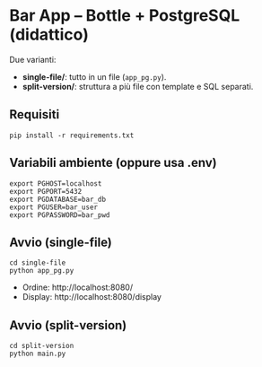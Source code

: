 
# Bar App – Bottle + PostgreSQL (didattico)

Due varianti:
- **single-file/**: tutto in un file (`app_pg.py`).
- **split-version/**: struttura a più file con template e SQL separati.

## Requisiti
```
pip install -r requirements.txt
```

## Variabili ambiente (oppure usa .env)
```
export PGHOST=localhost
export PGPORT=5432
export PGDATABASE=bar_db
export PGUSER=bar_user
export PGPASSWORD=bar_pwd
```

## Avvio (single-file)
```
cd single-file
python app_pg.py
```
- Ordine: http://localhost:8080/
- Display: http://localhost:8080/display

## Avvio (split-version)
```
cd split-version
python main.py
```
